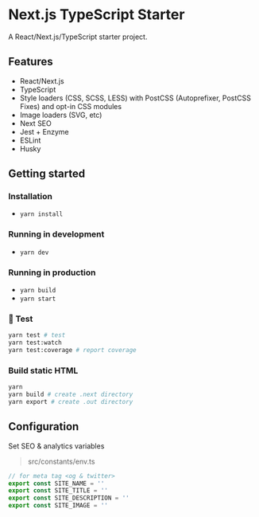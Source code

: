 # Next.js TypeScript Starter

A React/Next.js/TypeScript starter project.

## Features

- React/Next.js
- TypeScript
- Style loaders (CSS, SCSS, LESS) with PostCSS (Autoprefixer, PostCSS Fixes) and opt-in CSS modules
- Image loaders (SVG, etc)
- Next SEO
- Jest + Enzyme
- ESLint
- Husky

## Getting started

### Installation

- `yarn install`

### Running in development

- `yarn dev`

### Running in production

- `yarn build`
- `yarn start`

### :rocket: Test

```bash
yarn test # test
yarn test:watch
yarn test:coverage # report coverage
```

### Build static HTML

```bash
yarn
yarn build # create .next directory
yarn export # create .out directory
```

## Configuration

Set SEO & analytics variables

> src/constants/env.ts

```typescript
// for meta tag <og & twitter>
export const SITE_NAME = ''
export const SITE_TITLE = ''
export const SITE_DESCRIPTION = ''
export const SITE_IMAGE = ''
```
